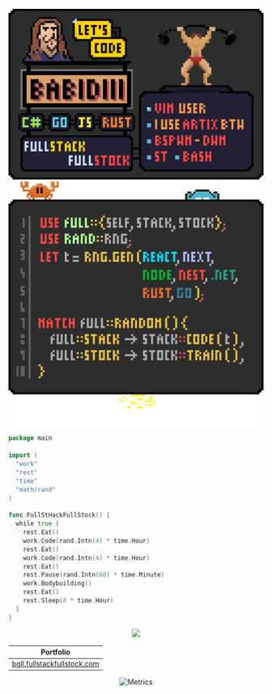 


<p align="center">
  <img align="center"  alt="me" src="https://github.com/babidiii/babidiii/blob/master/babidiii-card.gif" />
  <img align="center"  alt="desc" src="https://github.com/babidiii/babidiii/blob/master/babidiii-code.gif" />
</p>

  
```go
package main                                
                                            
import (                                    
  "work"                                    
  "rest"                                    
  "time"                                    
  "math/rand"                               
)                                           
                                            
func FullStHackFullStock() {                 
  while true {                              
    rest.Eat()                              
    work.Code(rand.Intn(4) * time.Hour)     
    rest.Eat()                              
    work.Code(rand.Intn(4) * time.Hour)     
    rest.Eat()                              
    rest.Pause(rand.Intn(60) * time.Minute) 
    work.Bodybuilding()                     
    rest.Eat()                              
    rest.Sleep(8 * time.Hour)               
  }                                         
}                                           
```

<p align="center">
  <img src="https://img.shields.io/github/followers/Babidiii?label=follow&style=social"/>
</p>

<div align="center">

| Portfolio                                                                    |
|------------------------------------------------------------------------------|
| <a href="http://bgll.fullstackfullstock.com">bgll.fullstackfullstock.com</a> |
  
</div>

<div align="center">
  
  ![Metrics](https://metrics.lecoq.io/Babidiii?template=classic&languages=1&isocalendar=1&isocalendar.duration=half-year&languages.limit=8&languages.sections=most-used&languages.colors=github&languages.threshold=0%25&languages.indepth=false&languages.recent.load=300&languages.recent.days=14&config.timezone=Europe%2FParis)

</div>





